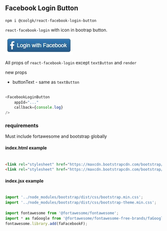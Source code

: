 ## Facebook Login Button

`npm i @coolgk/react-facebook-login-button`

`react-facebook-login` with icon in bootrap button.

![button screenshot](https://raw.githubusercontent.com/coolgk/react-components/master/src/facebookLoginButton/screenshot.jpg)

All props of `react-facebook-login` except `textButton` and `render`

new props

* buttonText - same as `textButton`

```javascript

<FacebookLoginButton
    appId="..."
    callback={console.log}
/>

```

### requirements

Must include fortawesome and bootstrap globally

#### index.html example

```html

<link rel="stylesheet" href="https://maxcdn.bootstrapcdn.com/bootstrap/3.3.7/css/bootstrap.min.css" integrity="sha384-BVYiiSIFeK1dGmJRAkycuHAHRg32OmUcww7on3RYdg4Va+PmSTsz/K68vbdEjh4u" crossorigin="anonymous">
<link rel="stylesheet" href="https://maxcdn.bootstrapcdn.com/bootstrap/3.3.7/css/bootstrap-theme.min.css" integrity="sha384-rHyoN1iRsVXV4nD0JutlnGaslCJuC7uwjduW9SVrLvRYooPp2bWYgmgJQIXwl/Sp" crossorigin="anonymous">

```

#### index.jsx example

```javascript

import '../node_modules/bootstrap/dist/css/bootstrap.min.css';
import '../node_modules/bootstrap/dist/css/bootstrap-theme.min.css';

import fontawesome from '@fortawesome/fontawesome';
import * as faGoogle from '@fortawesome/fontawesome-free-brands/faGoogle';
fontawesome.library.add(faFacebookF);

```
